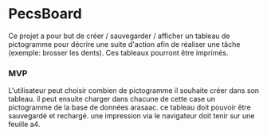 # PecsBoard

Ce projet a pour but de créer / sauvegarder / afficher un tableau de pictogramme pour décrire une suite d'action afin de réaliser une tâche (exemple: brosser les dents).
Ces tableaux pourront être imprimés.

### MVP

L'utilisateur peut choisir combien de pictogramme il souhaite créer dans son tableau.
il peut ensuite charger dans chacune de cette case un pictogramme de la base de données arasaac.
ce tableau doit pouvoir être sauvegardé et rechargé.
une impression via le navigateur doit tenir sur une feuille a4.
